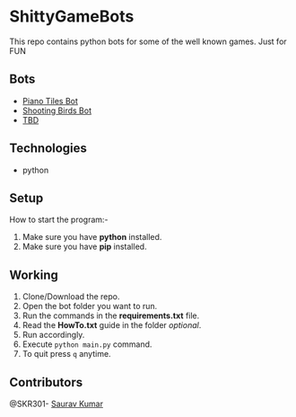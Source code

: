 # ShittyGameBots
This repo contains python bots for some of the well known games. Just for FUN

  ## Bots
  - [Piano Tiles Bot](https://github.com/SKR301/ShittyGameBots/blob/main/PianoTiles/main.py)
  - [Shooting Birds Bot](https://github.com/SKR301/ShittyGameBots/blob/main/ShootingBirds/main.py)
  - [TBD]()
  
  ## Technologies
  - python
  
  ## Setup
  How to start the program:-
  1. Make sure you have **python** installed.
  2. Make sure you have **pip** installed.
  
  ## Working
  1. Clone/Download the repo.
  2. Open the bot folder you want to run.
  3. Run the commands in the **requirements.txt** file.
  4. Read the **HowTo.txt** guide in the folder *optional*.
  5. Run accordingly.
  6. Execute `python main.py` command.
  7. To quit press `q` anytime.
  
  ## Contributors
  @SKR301- [Saurav Kumar](https://github.com/SKR301) <br />


